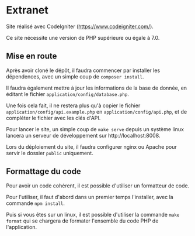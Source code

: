 Extranet
========

Site réalisé avec CodeIgniter (https://www.codeigniter.com/).

Ce site nécessite une version de PHP supérieure ou égale à 7.0.

## Mise en route

Après avoir cloné le dépôt, il faudra commencer par installer les dépendences,
avec un simple coup de `composer install`.

Il faudra également mettre à jour les informations de la base de donnée, en
éditant le fichier `application/config/database.php`.

Une fois cela fait, il ne restera plus qu'à copier le fichier
`application/config/api.example.php` en `application/config/api.php`, et de
compléter le fichier avec les clés d'API.

Pour lancer le site, un simple coup de `make serve` depuis un système linux
lancera un serveur de développement sur http://localhost:8008.

Lors du déploiement du site, il faudra configurer nginx ou Apache pour servir
le dossier `public` uniquement.

## Formattage du code

Pour avoir un code cohérent, il est possible d'utiliser un formatteur de code.

Pour l'utiliser, il faut d'abord dans un premier temps l'installer, avec
la commande `npm install`.

Puis si vous êtes sur un linux, il est possible d'utiliser la commande
`make format` qui se chargera de formater l'ensemble du code PHP de
l'application.
